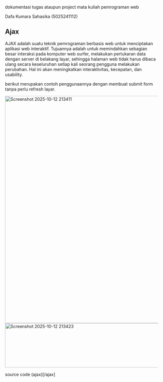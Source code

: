 dokumentasi tugas ataupun project mata kuliah pemrograman web

Dafa Kumara Sahasika (5025241112)

## Ajax

AJAX adalah suatu teknik pemrograman berbasis web untuk menciptakan aplikasi web interaktif. 
Tujuannya adalah untuk memindahkan sebagian besar interaksi pada komputer web surfer, melakukan pertukaran data dengan server di belakang layar, 
sehingga halaman web tidak harus dibaca ulang secara keseluruhan setiap kali seorang pengguna melakukan perubahan. 
Hal ini akan meningkatkan interaktivitas, kecepatan, dan usability.

berikut merupakan contoh penggunaannya dengan membuat submit form tanpa perlu refresh layar.

<img width="1477" height="747" alt="Screenshot 2025-10-12 213411" src="https://github.com/user-attachments/assets/7678cba5-d59c-4e77-9ce7-2db9c94b865b" />
<img width="1474" height="146" alt="Screenshot 2025-10-12 213423" src="https://github.com/user-attachments/assets/cf112224-61f7-4514-92d9-df61ca74541b" />



source code (ajax)[/ajax]
